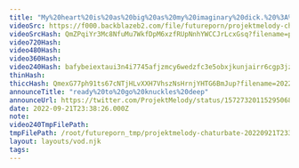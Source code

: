 ```yaml
---
title: "My%20heart%20is%20as%20big%20as%20my%20imaginary%20dick.%20%3A%29%20---%20pls%20follow"
videoSrc: https://f000.backblazeb2.com/file/futureporn/projektmelody-chaturbate-2022-09-21.mp4
videoSrcHash: QmZPqiYr3Mc8NfuMu7WkfDpM6xzfRUpNnhYWCCJrLcxGsq?filename=projektmelody-chaturbate-20220921T233826Z-source.mp4
video720Hash: 
video480Hash: 
video360Hash: 
video240Hash: bafybeiextaui3n4i7745afjzmcy6wedzfc3e5obxjkunjairr6cgp3jzf4?filename=projektmelody-chaturbate-20220921T233826Z-240p.mp4
thinHash: 
thiccHash: QmexG77ph91ts67cNTjHLvXXH7VhszNsHrnjYHTG6BmJup?filename=20220921T233826Z-thicc.jpg
announceTitle: "ready%20to%20go%20knuckles%20deep"
announceUrl: https://twitter.com/ProjektMelody/status/1572732011529506817
date: 2022-09-21T23:38:26.000Z
note: 
video240TmpFilePath: 
tmpFilePath: /root/futureporn_tmp/projektmelody-chaturbate-20220921T233826Z.mp4
layout: layouts/vod.njk
tags:
---
```

